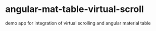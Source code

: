 # angular-mat-table-virtual-scroll
demo app for integration of virtual scrolling and angular material table
